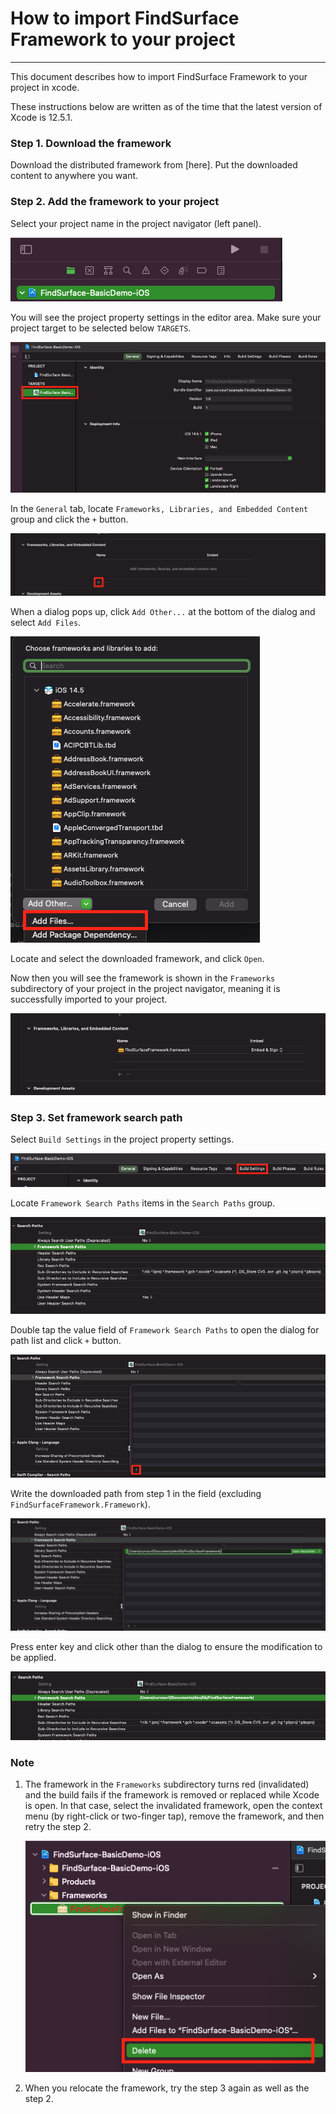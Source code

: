 # How to import FindSurface Framework to your project

----

This document describes how to import FindSurface Framework to your project in xcode.

These instructions below are written as of the time that the latest version of Xcode is 12.5.1.



### Step 1. Download the framework

Download the distributed framework from [here]. Put the downloaded content to anywhere you want.



### Step 2. Add the framework to your project

Select your project name in the project navigator (left panel).

![select-project.png](images/select-project.png)

You will see the project property settings in the editor area. Make sure your project target to be selected below `TARGETS`.

![select-targets.png](images/select-targets.png)

In the `General` tab, locate `Frameworks, Libraries, and Embedded Content` group and click the `+` button.

![frameworks-libraries-and-embedded-content.png](images/frameworks-libraries-and-embedded-content.png)

When a dialog pops up, click `Add Other...` at the bottom of the dialog and select `Add Files`.

![dialog-pops-up.png](images/dialog-pops-up.png)

Locate and select the downloaded framework, and click `Open`.

Now then you will see the framework is shown in the  `Frameworks` subdirectory of your project in the project navigator, meaning it is successfully imported to your project.

![framework-is-imported.png](images/framework-is-imported.png)



### Step 3. Set framework search path

Select `Build Settings` in the project property settings.

![select-build-settings](images/select-build-settings.png)

Locate `Framework Search Paths` items in the `Search Paths` group.

![locate-search-paths.png](images/locate-search-paths.png)

Double tap the value field of `Framework Search Paths` to open the dialog for path list and click `+` button.

![click-plus-button.png](images/click-plus-button.png)

Write the downloaded path from step 1 in the field (excluding `FindSurfaceFramework.Framework`).

![write-the-path.png](images/write-the-path.png)

Press enter key and click other than the dialog to ensure the modification to be applied.

![path-modified.png](images/path-modified.png)



### Note

1. The framework in the `Frameworks` subdirectory turns red (invalidated) and the build fails if the framework is removed or replaced while Xcode is open. In that case, select the invalidated framework, open the context menu (by right-click or two-finger tap), remove the framework, and then retry the step 2.

   ![deleting-invalidated-framework.png](images/deleting-invalidated-framework.png)

2. When you relocate the framework, try the step 3 again as well as the step 2.

